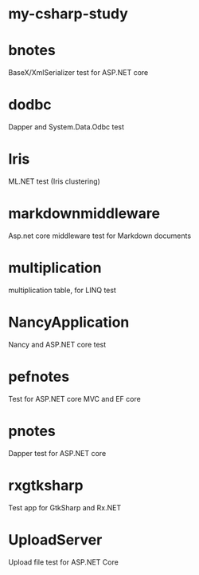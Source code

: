 my-csharp-study
=====

# bnotes
BaseX/XmlSerializer test for ASP.NET core 

# dodbc
Dapper and System.Data.Odbc test

# Iris
ML.NET test (Iris clustering)

# markdownmiddleware
Asp.net core middleware test for Markdown documents 

# multiplication
multiplication table, for LINQ test

# NancyApplication
Nancy and ASP.NET core test 

# pefnotes
Test for ASP.NET core MVC and EF core

# pnotes
Dapper test for ASP.NET core

# rxgtksharp
Test app for GtkSharp and Rx.NET 

# UploadServer
Upload file test for ASP.NET Core

